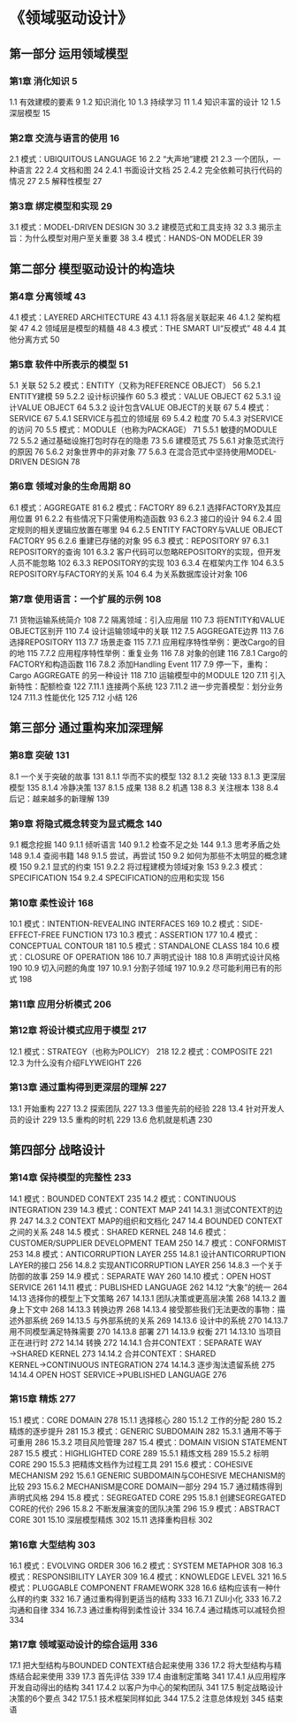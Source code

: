 # 《领域驱动设计》

## 第一部分 运用领域模型

### 第1章 消化知识 5

1.1 有效建模的要素 9
1.2 知识消化 10
1.3 持续学习 11
1.4 知识丰富的设计 12
1.5 深层模型 15

### 第2章 交流与语言的使用 16

2.1 模式：UBIQUITOUS LANGUAGE 16
2.2 “大声地”建模 21
2.3 一个团队，一种语言 22
2.4 文档和图 24
2.4.1 书面设计文档 25
2.4.2 完全依赖可执行代码的情况 27
2.5 解释性模型 27

### 第3章 绑定模型和实现 29

3.1 模式：MODEL-DRIVEN DESIGN 30
3.2 建模范式和工具支持 32
3.3 揭示主旨：为什么模型对用户至关重要 38
3.4 模式：HANDS-ON MODELER 39

## 第二部分 模型驱动设计的构造块

### 第4章 分离领域 43

4.1 模式：LAYERED ARCHITECTURE 43
4.1.1 将各层关联起来 46
4.1.2 架构框架 47
4.2 领域层是模型的精髓 48
4.3 模式：THE SMART UI“反模式” 48
4.4 其他分离方式 50

### 第5章 软件中所表示的模型 51

5.1 关联 52
5.2 模式：ENTITY（又称为REFERENCE OBJECT） 56
5.2.1 ENTITY建模 59
5.2.2 设计标识操作 60
5.3 模式：VALUE OBJECT 62
5.3.1 设计VALUE OBJECT 64
5.3.2 设计包含VALUE OBJECT的关联 67
5.4 模式：SERVICE 67
5.4.1 SERVICE与孤立的领域层 69
5.4.2 粒度 70
5.4.3 对SERVICE的访问 70
5.5 模式：ＭODULE（也称为PACKAGE） 71
5.5.1 敏捷的MODULE 72
5.5.2 通过基础设施打包时存在的隐患 73
5.6 建模范式 75
5.6.1 对象范式流行的原因 76
5.6.2 对象世界中的非对象 77
5.6.3 在混合范式中坚持使用MODEL-DRIVEN DESIGN 78

### 第6章 领域对象的生命周期 80

6.1 模式：AGGREGATE 81
6.2 模式：FACTORY 89
6.2.1 选择FACTORY及其应用位置 91
6.2.2 有些情况下只需使用构造函数 93
6.2.3 接口的设计 94
6.2.4 固定规则的相关逻辑应放置在哪里 94
6.2.5 ENTITY FACTORY与VALUE OBJECT FACTORY 95
6.2.6 重建已存储的对象 95
6.3 模式：REPOSITORY 97
6.3.1 REPOSITORY的查询 101
6.3.2 客户代码可以忽略REPOSITORY的实现，但开发人员不能忽略 102
6.3.3 REPOSITORY的实现 103
6.3.4 在框架内工作 104
6.3.5 REPOSITORY与FACTORY的关系 104
6.4 为关系数据库设计对象 106

### 第7章 使用语言：一个扩展的示例 108

7.1 货物运输系统简介 108
7.2 隔离领域：引入应用层 110
7.3 将ENTITY和VALUE OBJECT区别开 110
7.4 设计运输领域中的关联 112
7.5 AGGREGATE边界 113
7.6 选择REPOSITORY 113
7.7 场景走查 115
7.7.1 应用程序特性举例：更改Cargo的目的地 115
7.7.2 应用程序特性举例：重复业务 116
7.8 对象的创建 116
7.8.1 Cargo的FACTORY和构造函数 116
7.8.2 添加Handling Event 117
7.9 停一下，重构：Cargo AGGREGATE 的另一种设计 118
7.10 运输模型中的ＭODULE 120
7.11 引入新特性：配额检查 122
7.11.1 连接两个系统 123
7.11.2 进一步完善模型：划分业务 124
7.11.3 性能优化 125
7.12 小结 126

## 第三部分 通过重构来加深理解

### 第8章 突破 131

8.1 一个关于突破的故事 131
8.1.1 华而不实的模型 132
8.1.2 突破 133
8.1.3 更深层模型 135
8.1.4 冷静决策 137
8.1.5 成果 138
8.2 机遇 138
8.3 关注根本 138
8.4 后记：越来越多的新理解 139

### 第9章 将隐式概念转变为显式概念 140

9.1 概念挖掘 140
9.1.1 倾听语言 140
9.1.2 检查不足之处 144
9.1.3 思考矛盾之处 148
9.1.4 查阅书籍 148
9.1.5 尝试，再尝试 150
9.2 如何为那些不太明显的概念建模 150
9.2.1 显式的约束 151
9.2.2 将过程建模为领域对象 153
9.2.3 模式：SPECIFICATION 154
9.2.4 SPECIFICATION的应用和实现 156

### 第10章 柔性设计 168

10.1 模式：INTENTION-REVEALING INTERFACES 169
10.2 模式：SIDE-EFFECT-FREE FUNCTION 173
10.3 模式：ASSERTION 177
10.4 模式：CONCEPTUAL CONTOUR 181
10.5 模式：STANDALONE CLASS 184
10.6 模式：CLOSURE OF OPERATION 186
10.7 声明式设计 188
10.8 声明式设计风格 190
10.9 切入问题的角度 197
10.9.1 分割子领域 197
10.9.2 尽可能利用已有的形式 198

### 第11章 应用分析模式 206

### 第12章 将设计模式应用于模型 217

12.1 模式：STRATEGY（也称为POLICY） 218
12.2 模式：COMPOSITE 221
12.3 为什么没有介绍FLYWEIGHT 226

### 第13章 通过重构得到更深层的理解 227

13.1 开始重构 227
13.2 探索团队 227
13.3 借鉴先前的经验 228
13.4 针对开发人员的设计 229
13.5 重构的时机 229
13.6 危机就是机遇 230

## 第四部分 战略设计

### 第14章 保持模型的完整性 233

14.1 模式：BOUNDED CONTEXT 235
14.2 模式：CONTINUOUS INTEGRATION 239
14.3 模式：CONTEXT MAP 241
14.3.1 测试CONTEXT的边界 247
14.3.2 CONTEXT MAP的组织和文档化 247
14.4 BOUNDED CONTEXT之间的关系 248
14.5 模式：SHARED KERNEL 248
14.6 模式：CUSTOMER/SUPPLIER DEVELOPMENT TEAM 250
14.7 模式：CONFORMIST 253
14.8 模式：ANTICORRUPTION LAYER 255
14.8.1 设计ANTICORRUPTION LAYER的接口 256
14.8.2 实现ANTICORRUPTION LAYER 256
14.8.3 一个关于防御的故事 259
14.9 模式：SEPARATE WAY 260
14.10 模式：OPEN HOST SERVICE 261
14.11 模式：PUBLISHED LANGUAGE 262
14.12 “大象”的统一 264
14.13 选择你的模型上下文策略 267
14.13.1 团队决策或更高层决策 268
14.13.2 置身上下文中 268
14.13.3 转换边界 268
14.13.4 接受那些我们无法更改的事物：描述外部系统 269
14.13.5 与外部系统的关系 269
14.13.6 设计中的系统 270
14.13.7 用不同模型满足特殊需要 270
14.13.8 部署 271
14.13.9 权衡 271
14.13.10 当项目正在进行时 272
14.14 转换 272
14.14.1 合并CONTEXT：SEPARATE WAY →SHARED KERNEL 273
14.14.2 合并CONTEXT：SHARED KERNEL→CONTINUOUS INTEGRATION 274
14.14.3 逐步淘汰遗留系统 275
14.14.4 OPEN HOST SERVICE→PUBLISHED LANGUAGE 276

### 第15章 精炼 277

15.1 模式：CORE DOMAIN 278
15.1.1 选择核心 280
15.1.2 工作的分配 280
15.2 精炼的逐步提升 281
15.3 模式：GENERIC SUBDOMAIN 282
15.3.1 通用不等于可重用 286
15.3.2 项目风险管理 287
15.4 模式：DOMAIN VISION STATEMENT 287
15.5 模式：HIGHLIGHTED CORE 289
15.5.1 精炼文档 289
15.5.2 标明CORE 290
15.5.3 把精炼文档作为过程工具 291
15.6 模式：COHESIVE MECHANISM 292
15.6.1 GENERIC SUBDOMAIN与COHESIVE MECHANISM的比较 293
15.6.2 MECHANISM是CORE DOMAIN一部分 294
15.7 通过精炼得到声明式风格 294
15.8 模式：SEGREGATED CORE 295
15.8.1 创建SEGREGATED CORE的代价 296
15.8.2 不断发展演变的团队决策 296
15.9 模式：ABSTRACT CORE 301
15.10 深层模型精炼 302
15.11 选择重构目标 302

### 第16章 大型结构 303

16.1 模式：EVOLVING ORDER 306
16.2 模式：SYSTEM METAPHOR 308
16.3 模式：RESPONSIBILITY LAYER 309
16.4 模式：KNOWLEDGE LEVEL 321
16.5 模式：PLUGGABLE COMPONENT FRAMEWORK 328
16.6 结构应该有一种什么样的约束 332
16.7 通过重构得到更适当的结构 333
16.7.1 ZUI小化 333
16.7.2 沟通和自律 334
16.7.3 通过重构得到柔性设计 334
16.7.4 通过精炼可以减轻负担 334

### 第17章 领域驱动设计的综合运用 336

17.1 把大型结构与BOUNDED CONTEXT结合起来使用 336
17.2 将大型结构与精炼结合起来使用 339
17.3 首先评估 339
17.4 由谁制定策略 341
17.4.1 从应用程序开发自动得出的结构 341
17.4.2 以客户为中心的架构团队 341
17.5 制定战略设计决策的6个要点 342
17.5.1 技术框架同样如此 344
17.5.2 注意总体规划 345
结束语